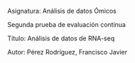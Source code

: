 Asignatura: Análisis de datos Ómicos

Segunda prueba de evaluación continua

Título: Análisis de datos de RNA-seq

Autor: Pérez Rodríguez, Francisco Javier 
